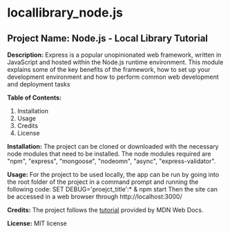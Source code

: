 # locallibrary_node.js
## **Project Name:** Node.js - Local Library Tutorial

**Description:** Express is a popular unopinionated web framework, written in JavaScript and hosted within the Node.js runtime environment. This module explains some of the key benefits of the framework, how to set up your development environment and how to perform common web development and deployment tasks

**Table of Contents:**
<ol>
  <li>Installation</li>
  <li>Usage</li>
  <li>Credits</li>
  <li>License</li>
</ol>

**Installation:**
The project can be cloned or downloaded with the necessary node modules that need to be installed. The node modules required are "npm", "express", "mongoose", "nodeomn", "async", "express-validator".

**Usage:**
For the project to be used locally, the app can be run by going into the root folder of the project in a command prompt and running the following code:
  SET DEBUG='proejct_title':* & npm start
Then the site can be accessed in a web browser through http://localhost:3000/

**Credits:**
The project follows the [tutorial](https://developer.mozilla.org/en-US/docs/Learn/Server-side/Express_Nodejs/Introduction) provided by MDN Web Docs.

**License:** MIT license

